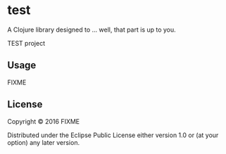 # test

A Clojure library designed to ... well, that part is up to you.

TEST project

## Usage

FIXME

## License

Copyright © 2016 FIXME

Distributed under the Eclipse Public License either version 1.0 or (at
your option) any later version.
